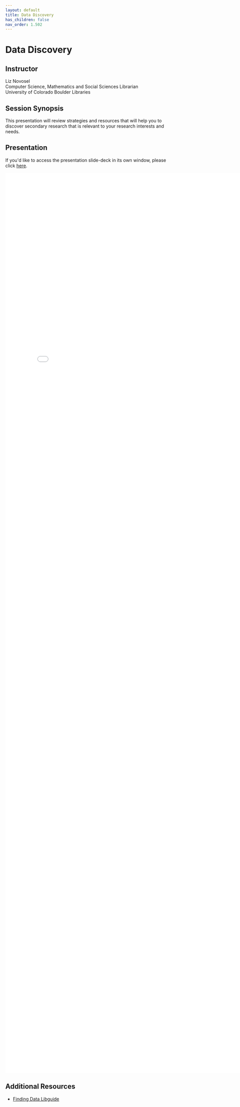 ```yaml
---
layout: default
title: Data Discovery
has_children: false
nav_order: 1.502
---
```


# Data Discovery 

## Instructor

Liz Novosel\
Computer Science, Mathematics and Social Sciences Librarian\
University of Colorado Boulder Libraries

## Session Synopsis

This presentation will review strategies and resources that will help you to discover secondary research that is relevant to your research interests and needs. 

## Presentation


If you'd like to access the presentation slide-deck in its own window, please click [here](finding_data/FindingData-20250107.pdf).

<iframe src="finding_data/FindingData-20250107.pdf" style="width: 800px; height: 2800px;" frameBorder="0"></iframe>

## Additional Resources

* [Finding Data Libguide](https://libguides.colorado.edu/findingdata/2025/databasics)